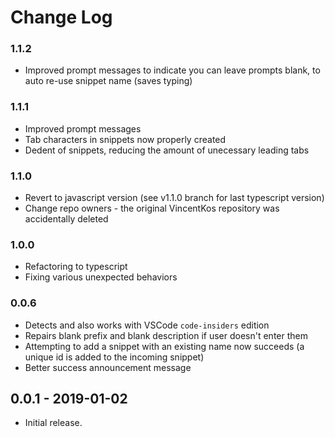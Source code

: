 # Change Log

### 1.1.2

- Improved prompt messages to indicate you can leave prompts blank, to auto re-use snippet name (saves typing)
  
### 1.1.1

- Improved prompt messages
- Tab characters in snippets now properly created
- Dedent of snippets, reducing the amount of unecessary leading tabs

### 1.1.0

- Revert to javascript version (see v1.1.0 branch for last typescript version)
- Change repo owners - the original VincentKos repository was accidentally deleted

### 1.0.0
- Refactoring to typescript
- Fixing various unexpected behaviors

### 0.0.6

- Detects and also works with VSCode `code-insiders` edition
- Repairs blank prefix and blank description if user doesn't enter them
- Attempting to add a snippet with an existing name now succeeds (a unique id is added to the incoming snippet)
- Better success announcement message
  
## 0.0.1 - 2019-01-02
 - Initial release.